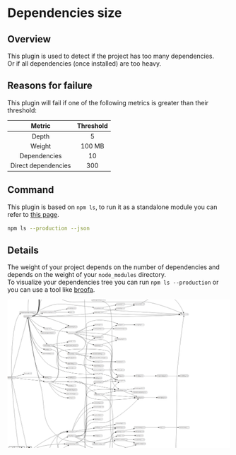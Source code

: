 # Dependencies size

## Overview

This plugin is used to detect if the project has too many dependencies.  
Or if all dependencies (once installed) are too heavy.

## Reasons for failure
This plugin will fail if one of the following metrics is greater than their threshold:

| Metric              | Threshold      | 
|:-------------------:|:--------------:|
| Depth               | 5              |
| Weight              | 100 MB         |
| Dependencies        | 10             |
| Direct dependencies | 300            |

## Command
This plugin is based on `npm ls`, to run it as a standalone module you can refer to [this page](https://docs.npmjs.com/cli/v6/commands/npm-ls).

```bash
npm ls --production --json
```

## Details

The weight of your project depends on the number of dependencies and depends on the weight of your `node_modules` directory.  
To visualize your dependencies tree you can run `npm ls --production` or you can use a tool like [broofa](https://npm.broofa.com/).

![Broofa example](https://github.com/wallet77/qualscan/blob/main/examples/broofa.png)